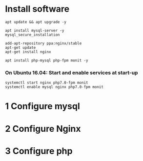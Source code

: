 # Install software

    apt update && apt upgrade -y
    
    apt install mysql-server -y
    mysql_secure_installation
   
    add-apt-repository ppa:nginx/stable
    apt-get update
    apt-get install nginx
    
    apt install php-mysql php-fpm monit -y

      
  ### On Ubuntu 16.04: Start and enable services at start-up 
  
    systemctl start nginx php7.0-fpm monit
    systemctl enable mysql nginx php7.0-fpm monit     
    
    
  # 1 Configure mysql
  # 2 Configure Nginx
  # 3 Configure php
    
    
    
